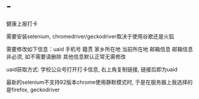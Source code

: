 # -
健康上报打卡

需要安装selenium, chromedriver/geckodriver取决于使用谷歌还是火狐

需要修改如下信息：uaid 手机号 籍贯 家乡所在地 当前所在地 邮箱信息
邮箱信息非必须, 如不需要请删除
其他信息默认正常无需修改

uaid获取方式: 学校公众号打开打卡信息, 右上角复制链接, 链接后即为uaid

最新的selenium不支持92版本chrome使用静默模式时, 于是在服务器上我选择的是firefox, geckodriver
